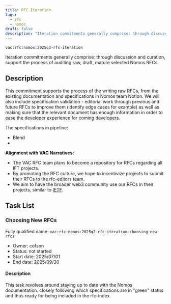 ```yaml
---
title: RFC Iteration
tags:
  - rfc
  - nomos
draft: false
description: "Iteration commitments generally comprise: through discussion and curation, support the process of auditing raw, draft, mature selected Nomos RFCs."
---
```


`vac:rfc:nomos:2025q3-rfc-iteration`

Iteration commitments generally comprise:
through discussion and curation,
support the process of auditing raw, draft, mature selected Nomos RFCs.

## Description

This commitment supports the process of the writing raw RFCs,
from the existing documentation and specifications in Nomos team Notion.
We will also include specification validation - 
editorial work through previous and future RFCs to improve them
(identify edge cases for example)
as well as making sure that the relevant document has enough information
in order to ease the developer experience for coming developers.

The specifications in pipeline:
- Blend
- 


**Alignment with VAC Narratives:**

- The VAC RFC team plans to become a repository
for RFCs regarding all IFT 
  projects.
- By promoting the RFC culture,
we hope to incentivize projects to submit their RFCs
to the rfc-editors team.
- We aim to have the broader web3 community use our RFCs
in their projects, similar to [IETF](https://www.ietf.org/).

## Task List

### Choosing New RFCs

 Fully qualified name: 
  `vac:rfc:nomos:2025q2-rfc-iteration-choosing-new-rfcs`
- Owner: cofson
- Status: not started
- Start date: 2025/07/01
- End date: 2025/09/30

#### Description

This task revolves around staying up to date with the Nomos documentation.
closely following which specifications are in "green" status
and thus ready for being included in the rfc-index.

